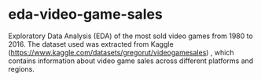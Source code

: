 # eda-video-game-sales
Exploratory Data Analysis (EDA) of the most sold video games from 1980 to 2016. The dataset used was extracted from Kaggle (https://www.kaggle.com/datasets/gregorut/videogamesales) , which contains information about video game sales across different platforms and regions.
